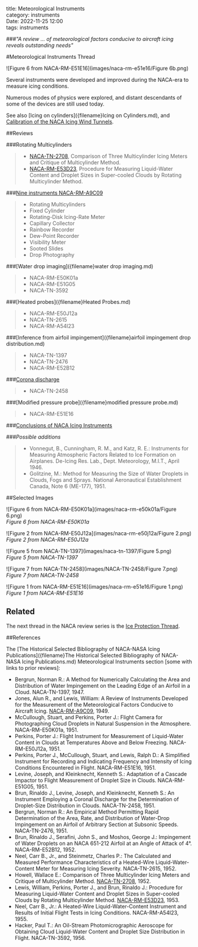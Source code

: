 title: Meteorological Instruments  
category: instruments  
Date: 2022-11-25 12:00  
tags: instruments  

###_"A review ... of meteorological factors conducive to aircraft icing reveals outstanding needs"_  

#Meteorological Instruments Thread  

![Figure 6 from NACA-RM-E51E16](images/naca-rm-e51e16/Figure 6b.png)  

Several instruments were developed and improved during the NACA-era 
to measure icing conditions. 

Numerous modes of physics were explored, 
and distant descendants of some of the devices are still used today. 

See also [Icing on cylinders]({filename}Icing on Cylinders.md), and 
[Calibration of the NACA Icing Wind Tunnels]({filename}calibration_of_naca_icing_tunnels.md).    

##Reviews  

###Rotating Multicylinders  
>- [NACA-TN-2708]({filename}NACA-TN-2708.md), Comparison of Three Multicylinder Icing Meters and Critique of Multicylinder Method.  
>- [NACA-RM-E53D23]({filename}NACA-RM-E53D23.md), Procedure for Measuring Liquid-Water Content and Droplet Sizes in Super-cooled Clouds by Rotating Multicylinder Method.   

###[Nine instruments NACA-RM-A9C09]({filename}NACA-RM-A9C09_instruments.md)  

>- Rotating Multicylinders  
>- Fixed Cylinder  
>- Rotating-Disk Icing-Rate Meter  
>- Capillary Collector  
>- Rainbow Recorder  
>- Dew-Point Recorder  
>- Visibility Meter  
>- Sooted Slides  
>- Drop Photography  

###[Water drop imaging]({filename}water drop imaging.md)  
>- NACA-RM-E50K01a  
>- NACA-RM-E51G05  
>- NACA-TN-3592  

###[Heated probes]({filename}Heated Probes.md)  
>- NACA-RM-E50J12a  
>- NACA-TN-2615  
>- NACA-RM-A54I23

###[Inference from airfoil impingement]({filename}airfoil impingement drop distribution.md)  
>- NACA-TN-1397  
>- NACA-TN-2476  
>- NACA-RM-E52B12  

###[Corona discharge]({filename}NACA-TN-2458.md)    
>- NACA-TN-2458  

###[Modified pressure probe]({filename}modified pressure probe.md)    
>- NACA-RM-E51E16  

###[Conclusions of NACA Icing Instruments]({filename}conclusions_of_the_instruments_thread.md)  

###_Possible additions_  

>- Vonnegut, B., Cunningham, R. M., and Katz, R. E.: Instruments for Measuring Atmospheric Factors Related to Ice Formation on Airplanes. De-Icing Res. Lab., Dept. Meteorology, M.I.T., April 1946.  
>- Golitzine, M.: Method for Measuring the Size of Water Droplets in Clouds, Fogs and Sprays. National Aeronautical Establishment Canada, Note 6 (ME-177), 1951.    

##Selected Images

![Figure 6 from NACA-RM-E50K01a](images/naca-rm-e50k01a/Figure 6.png)  
_Figure 6 from NACA-RM-E50K01a_  

![Figure 2 from NACA-RM-E50J12a](images/naca-rm-e50j12a/Figure 2.png)  
_Figure 2 from NACA-RM-E50J12a_  

![Figure 5 from NACA-TN-1397](images/naca-tn-1397/Figure 5.png)  
_Figure 5 from NACA-TN-1397_  

![Figure 7 from NACA-TN-2458](images/NACA-TN-2458/Figure 7.png)  
_Figure 7 from NACA-TN-2458_  

![Figure 1 from NACA-RM-E51E16](images/naca-rm-e51e16/Figure 1.png)  
_Figure 1 from NACA-RM-E51E16_  


## Related  

The next thread in the NACA review series is the [Ice Protection Thread](ice%20protection.md).  


##References  

The [The Historical Selected Bibliography of NACA-NASA Icing Publications]({filename}The Historical Selected Bibliography of NACA-NASA Icing Publications.md)
Meteorological Instruments section [some with links to prior reviews]:  

- Bergrun, Norman R.: A Method for Numerically Calculating the Area and Distribution of Water Impingement on the Leading Edge of an Airfoil in a Cloud. NACA-TN-1397, 1947.  
- Jones, Alun R., and Lewis, William: A Review of Instruments Developed for the Measurement of the Meteorological Factors Conducive to Aircraft Icing. [NACA-RM-A9C09](NACA-RM-A9C09.md), 1949.  
- McCullough, Stuart, and Perkins, Porter J.: Flight Camera for Photographing Cloud Droplets in Natural Suspension in the Atmosphere. NACA-RM-E50K01a, 1951.  
- Perkins, Porter J.: Flight Instrument for Measurement of Liquid-Water Content in Clouds at Temperatures Above and Below Freezing. NACA-RM-E50J12a, 1951.  
- Perkins, Porter J., McCullough, Stuart, and Lewis, Ralph D.: A Simplified Instrument for Recording and Indicating Frequency and Intensity of Icing Conditions Encountered in Flight. NACA-RM-E51E16, 1951.  
- Levine, Joseph, and Kleinknecht, Kenneth S.: Adaptation of a Cascade Impactor to Flight Measurement of Droplet Size in Clouds. NACA-RM-E51G05, 1951.  
- Brun, Rinaldo J., Levine, Joseph, and Kleinknecht, Kenneth S.: An Instrument Employing a Coronal Discharge for the Determination of Droplet-Size Distribution in Clouds. NACA-TN-2458, 1951.  
- Bergrun, Norman R.: An Empirical Method Permitting Rapid Determination of the Area, Rate, and Distribution of Water-Drop Impingement on an Airfoil of Arbitrary Section at Subsonic Speeds. NACA-TN-2476, 1951.  
- Brun, Rinaldo J., Serafini, John S., and Moshos, George J.: Impingement of Water Droplets on an NACA 651-212 Airfoil at an Angle of Attack of 4°. NACA-RM-E52B12, 1952.  
- Neel, Carr B., Jr., and Steinmetz, Charles P.: The Calculated and Measured Performance Characteristics of a Heated-Wire Liquid-Water-Content Meter for Measuring Icing Severity. NACA-TN-2615, 1952.  
- Howell, Wallace E.: Comparison of Three Multicylinder Icing Meters and Critique of Multicylinder Method. [NACA-TN-2708](NACA-TN-2708.md), 1952.  
- Lewis, William, Perkins, Porter J., and Brun, Rinaldo J.: Procedure for Measuring Liquid-Water Content and Droplet Sizes in Super-cooled Clouds by Rotating Multicylinder Method. [NACA-RM-E53D23](NACA-RM-E53D23.md), 1953.  
- Neel, Carr B., Jr.: A Heated-Wire Liquid-Water-Content Instrument and Results of Initial Flight Tests in Icing Conditions. NACA-RM-A54I23, 1955.  
- Hacker, Paul T.: An Oil-Stream Photomicrographic Aeroscope for Obtaining Cloud Liquid-Water Content and Droplet Size Distribution in Flight. NACA-TN-3592, 1956.  




